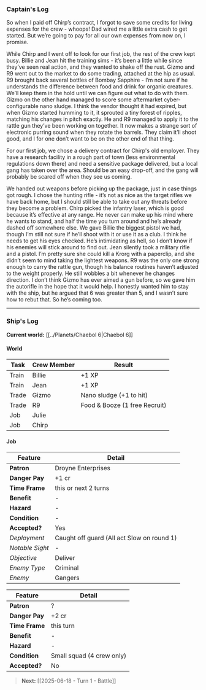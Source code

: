 ### Captain's Log

So when I paid off Chirp’s contract, I forgot to save some credits for living expenses for the crew - whoops! Dad wired me a little extra cash to get started. But we’re going to pay for all our own expenses from now on, I promise.

While Chirp and I went off to look for our first job, the rest of the crew kept busy. Billie and Jean hit the training sims - it’s been a little while since they’ve seen real action, and they wanted to shake off the rust. Gizmo and R9 went out to the market to do some trading, attached at the hip as usual. R9 brought back several bottles of Bombay Sapphire - I’m not sure if he understands the difference between food and drink for organic creatures. We’ll keep them in the hold until we can figure out what to do with them. Gizmo on the other hand managed to score some aftermarket cyber-configurable nano sludge. I think the vendor thought it had expired, but when Gizmo started humming to it, it sprouted a tiny forest of ripples, matching his changes in pitch exactly. He and R9 managed to apply it to the rattle gun they’ve been working on together. It now makes a strange sort of electronic purring sound when they rotate the barrels. They claim it’ll shoot good, and I for one don’t want to be on the other end of that thing.

For our first job, we chose a delivery contract for Chirp's old employer. They have a research facility in a rough part of town (less environmental regulations down there) and need a sensitive package delivered, but a local gang has taken over the area. Should be an easy drop-off, and the gang will probably be scared off when they see us coming.

We handed out weapons before picking up the package, just in case things got rough. I chose the hunting rifle - it’s not as nice as the target rifles we have back home, but I should still be able to take out any threats before they become a problem. Chirp picked the infantry laser, which is good because it’s effective at any range. He never can make up his mind where he wants to stand, and half the time you turn around and he’s already dashed off somewhere else. We gave Billie the biggest pistol we had, though I’m still not sure if he’ll shoot with it or use it as a club. I think he needs to get his eyes checked. He’s intimidating as hell, so I don’t know if his enemies will stick around to find out. Jean silently took a military rifle and a pistol. I’m pretty sure she could kill a Krorg with a paperclip, and she didn’t seem to mind taking the lightest weapons. R9 was the only one strong enough to carry the rattle gun, though his balance routines haven’t adjusted to the weight properly. He still wobbles a bit whenever he changes direction. I don’t think Gizmo has ever aimed a gun before, so we gave him the autorifle in the hope that it would help. I honestly wanted him to stay with the ship, but he argued that 6 was greater than 5, and I wasn’t sure how to rebut that. So he’s coming too.

---

### Ship's Log

**Current world:** [[../Planets/Chaebol 6|Chaebol 6]]

#### World

| Task  | Crew Member | Result                        |
| ----- | ----------- | ----------------------------- |
| Train | Billie      | +1 XP                         |
| Train | Jean        | +1 XP                         |
| Trade | Gizmo       | Nano sludge (+1 to hit)       |
| Trade | R9          | Food & Booze (1 free Recruit) |
| Job   | Julie       |                               |
| Job   | Chirp       |                               |

#### Job

| Feature         | Detail                                     |
| --------------- | ------------------------------------------ |
| **Patron**      | Droyne Enterprises                         |
| **Danger Pay**  | +1 cr                                      |
| **Time Frame**  | this or next 2 turns                       |
| **Benefit**     | -                                          |
| **Hazard**      | -                                          |
| **Condition**   | -                                          |
| **Accepted?**   | Yes                                        |
| *Deployment*    | Caught off guard (All act Slow on round 1) |
| *Notable Sight* | -                                          |
| *Objective*     | Deliver                                    |
| *Enemy Type*    | Criminal                                   |
| *Enemy*         | Gangers                                    |

| Feature        | Detail                    |
| -------------- | ------------------------- |
| **Patron**     | ?                         |
| **Danger Pay** | +2 cr                     |
| **Time Frame** | this turn                 |
| **Benefit**    | -                         |
| **Hazard**     | -                         |
| **Condition**  | Small squad (4 crew only) |
| **Accepted?**  | No                        |

> **Next:** [[2025-06-18 - Turn 1 - Battle]]


